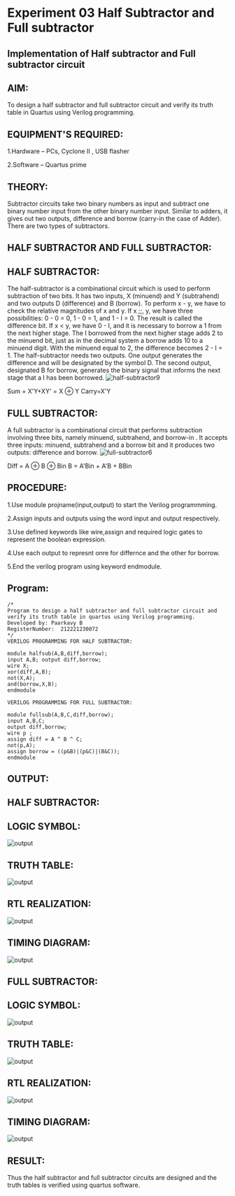 # Experiment 03 Half Subtractor and Full subtractor

##  Implementation of Half subtractor and Full subtractor circuit

## AIM:
To design a half subtractor and full subtractor circuit and verify its truth table in Quartus using Verilog programming.

## EQUIPMENT'S REQUIRED:
 1.Hardware – PCs, Cyclone II , USB flasher

 2.Software – Quartus prime
 
## THEORY:
Subtractor circuits take two binary numbers as input and subtract one binary number input from the other binary number input. Similar to adders, it gives out two outputs, difference and borrow (carry-in the case of Adder). There are two types of subtractors.

## HALF SUBTRACTOR AND FULL SUBTRACTOR:

## HALF SUBTRACTOR:
The half-subtractor is a combinational circuit which is used to perform subtraction of two bits. It has two inputs, X (minuend) and Y (subtrahend) and two outputs D (difference) and B (borrow). To perform x - y, we have to check the relative magnitudes of x and y. If x ;;, y, we have three possibilities: 0 - 0 = 0, 1 - 0 = 1, and 1 - I = 0. The result is called the difference bit. If x < y, we have 0 - I, and it is necessary to borrow a 1 from the next higher stage. The I borrowed from the next higher stage adds 2 to the minuend bit, just as in the decimal system a borrow adds 10 to a minuend digit. With the minuend equal to 2, the difference becomes 2 - I = 1. The half-subtractor needs two outputs. One output generates the difference and will be designated by the symbol D. The second output, designated B for borrow, generates the binary signal that informs the next stage that a I has been borrowed.
![half-subtractor9](https://user-images.githubusercontent.com/36288975/166112538-58c3bc7c-ee5d-4e6a-ac8d-8e8328efe27a.png)


Sum = X'Y+XY' = X ⊕ Y
Carry=X'Y

## FULL SUBTRACTOR:
A full subtractor is a combinational circuit that performs subtraction involving three bits, namely minuend, subtrahend, and borrow-in . It accepts three inputs: minuend, subtrahend and a borrow bit and it produces two outputs: difference and borrow. 
![full-subtractor6](https://user-images.githubusercontent.com/36288975/166112541-24c68359-3de8-4674-ae22-8272ffc385ed.png)


Diff = A ⊕ B ⊕ Bin B = A'Bin + A'B + BBin


## PROCEDURE:

1.Use module projname(input,output) to start the Verilog programmming.

2.Assign inputs and outputs using the word input and output respectively.

3.Use defined keywords like wire,assign and required logic gates to represent the boolean expression.

4.Use each output to represnt onre for differnce and the other for borrow.

5.End the verilog program using keyword endmodule.


## Program:
```
/*
Program to design a half subtractor and full subtractor circuit and verify its truth table in quartus using Verilog programming.
Developed by: Paarkavy B
RegisterNumber:  212221230072
*/
VERILOG PROGRAMMING FOR HALF SUBTRACTOR:

module halfsub(A,B,diff,borrow);
input A,B; output diff,borrow;
wire X;
xor(diff,A,B);
not(X,A);
and(borrow,X,B);
endmodule

VERILOG PROGRAMMING FOR FULL SUBTRACTOR:

module fullsub(A,B,C,diff,borrow);
input A,B,C;
output diff,borrow;
wire p ;
assign diff = A ^ B ^ C;
not(p,A);
assign borrow = ((p&B)|(p&C)|(B&C));
endmodule
```

## OUTPUT:

## HALF SUBTRACTOR:

## LOGIC SYMBOL:
![output](LS1.png)

## TRUTH TABLE:
![output](Truth.png)

## RTL REALIZATION:
![output](rtl.png)

## TIMING DIAGRAM:
![output](TD.png)

## FULL SUBTRACTOR:

## LOGIC SYMBOL:
![output](LS2.png)

## TRUTH TABLE:
![output](TT.png)

## RTL REALIZATION:
![output](rtl1.png)

## TIMING DIAGRAM:
![output](TD2.png)

## RESULT:
Thus the half subtractor and full subtractor circuits are designed and the truth tables is verified using quartus software.

